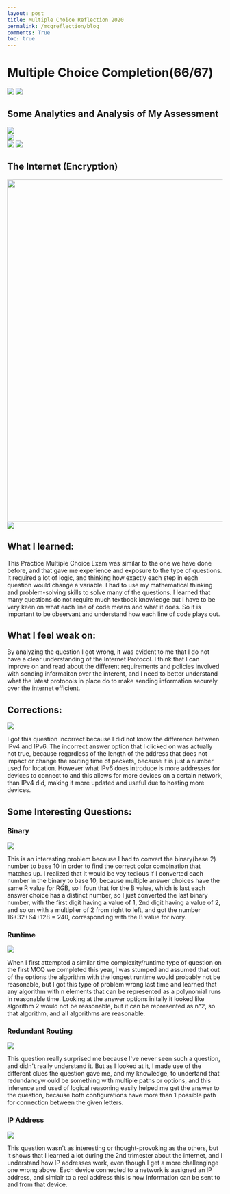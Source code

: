 ```yaml
---
layout: post
title: Multiple Choice Reflection 2020
permalink: /mcqreflection/blog
comments: True
toc: true
---
```


# Multiple Choice Completion(66/67)
<img src="{{site.baseurl}}/images/practicemcq2.png">
<img src="{{site.baseurl}}/images/time2020.png">

## Some Analytics and Analysis of My Assessment
<img src="{{site.baseurl}}/images/topic2020.png">
<br>
<img src="{{site.baseurl}}/images/skills2020.png">
<br>
<img src="{{site.baseurl}}/images/bigidea2020.png">

<img src="{{site.baseurl}}/images/impactcomputing.png">

## The Internet (Encryption)

<img src="{{site.baseurl}}/images/theinternet.png" height="800" width="800">
<br>

<img src="{{site.baseurl}}/images/requirement.png">

## What I learned:
This Practice Multiple Choice Exam was similar to the one we have done before, and that gave me experience and exposure to the type of questions. It required a lot of logic, and thinking how exactly each step in each question would change a variable. I had to use my mathematical thinking and problem-solving skills to solve many of the questions. I learned that many questions do not require much textbook knowledge but I have to be very keen on what each line of code means and what it does. So it is important to be observant and understand how each line of code plays out.

## What I feel weak on:
By analyzing the question I got wrong, it was evident to me that I do not have a clear understanding of the Internet Protocol. I think that I can improve on and read about the different requirements and policies involved with sending informaiton over the interent, and I need to better understand what the latest protocols in place do to make sending information securely over the internet efficient.

## Corrections:
<img src="{{site.baseurl}}/images/question43.png">

I got this question incorrect because I did not know the difference between IPv4 and IPv6. The incorrect answer option that I clicked on was actually not true, because regardless of the length of the address that does not impact or change the routing time of packets, because it is just a number used for location. However what IPv6 does introduce is more addresses for devices to connect to and this allows for more devices on a certain network, than IPv4 did, making it more updated and useful due to hosting more devices.

## Some Interesting Questions:

### Binary
<img src="{{site.baseurl}}/images/ivory.png">

This is an interesting problem because I had to convert the binary(base 2) number to base 10 in order to find the correct color combination that matches up. I realized that it would be vey tedious if I converted each number in the binary to base 10, because multiple answer choices have the same R value for RGB, so I foun that for the B value, which is last each answer choice has a distinct number, so I just converted the last binary number, with the first digit having a value of 1, 2nd digit having a value of 2, and so on with a multiplier of 2 from right to left, and got the number 16+32+64+128 = 240, corresponding with the B value for ivory.

### Runtime
<img src="{{site.baseurl}}/images/runtime.png">

When I first attempted a similar time complexity/runtime type of question on the first MCQ we completed this year, I was stumped and assumed that out of the options the algorithm with the longest runtime would probably not be reasonable, but I got this type of problem wrong last time and learned that any algorithm with n elements that can be represented as a polynomial runs in reasonable time. Looking at the answer options initally it looked like algorithm 2 would not be reasonable, but it can be represented as n^2, so that algorithm, and all algorithms are reasonable.

### Redundant Routing
<img src="{{site.baseurl}}/images/redundancy.png">

This question really surprised me because I've never seen such a question, and didn't really understand it. But as I looked at it, I made use of the different clues the question gave me, and my knowledge, to undertand that redundancyw ould be something with multiple paths or options, and this inference and used of logical reasoning easily helped me get the answer to the question, because both configurations have more than 1 possible path for connection between the given letters.

### IP Address
<img src="{{site.baseurl}}/images/ipaddress.png">

This question wasn't as interesting or thought-provoking as the others, but it shows that I learned a lot during the 2nd trimester about the internet, and I understand how IP addresses work, even though I get a more challenginge one wrong above. Each device connected to a network is assigned an IP address, and simialr to a real address this is how information can be sent to and from that device.